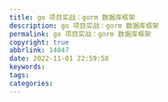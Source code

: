 ```yaml
---
title: go 项目实战：gorm 数据库框架
description: go 项目实战：gorm 数据库框架
permalink: go 项目实战：gorm 数据库框架
copyright: true
abbrlink: 14047
date: 2022-11-01 22:59:58
keywords:
tags:
categories:
---
```

